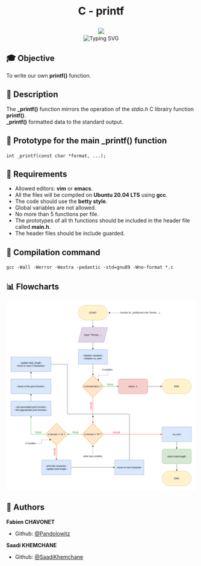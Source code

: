 # <p align="center">C - printf</p>

<p align="center">
<img src="https://apply.holbertonschool.com/holberton-logo.png">
<br>
<img src="https://readme-typing-svg.herokuapp.com?font=Open+Sans&weight=900&pause=1000&color=1D5ABD&center=true&vCenter=true&width=500&lines=LOW+LEVEL+PROGRAMMING+PROJECT+IN+C" alt="Typing SVG" />
</p>

## :mortar_board: Objective
To write our own **printf()** function.

## :bookmark_tabs: Description
The **_printf()** function mirrors the operation of the *stdio.h* C librairy function **printf()**.
<br>
**_printf()** formatted data to the standard output.

## :floppy_disk: Prototype for the main _printf() function
`int _printf(const char *format, ...);`

## :bookmark_tabs: Requirements
- Allowed editors: **vim** or **emacs**.
- All the files will be compiled on **Ubuntu 20.04 LTS** using **gcc**.
- The code should use the **betty style**.
- Global variables are not allowed.
- No more than 5 functions per file.
- The prototypes of all th functions should be included in the header file called **main.h**.
- The header files should be include guarded.

## :floppy_disk: Compilation command
`gcc -Wall -Werror -Wextra -pedantic -std=gnu89 -Wno-format *.c`

## :bar_chart: Flowcharts


![Image](https://github.com/Pandolowitz/holbertonschool-printf/blob/master/resources/flowchart.png?raw=true)

## :construction_worker: Authors
**Fabien CHAVONET**
- Github: [@Pandolowitz](https://github.com/Pandolowitz)

**Saadi KHEMCHANE**
- Github: [@SaadiKhemchane](https://github.com/SaadiKhemchane)
